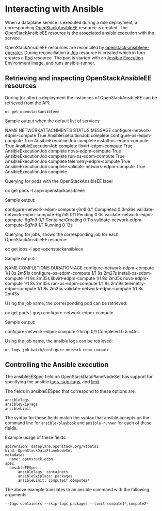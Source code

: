 # Interacting with Ansible

When a dataplane service is executed during a role deployment, a corresponding
[OpenStackAnsibleEE](https://openstack-k8s-operators.github.io/openstack-ansibleee-operator/openstack_ansibleee/)
resource is created. The OpenStackAnsibleEE resource is the associated ansible
execution with the service.

OpenStackAnsibleEE resources are reconciled by
[openstack-ansibleee-operator](https://github.com/openstack-k8s-operators/openstack-ansibleee-operator).
During reconciliation a
[Job](https://kubernetes.io/docs/reference/kubernetes-api/workload-resources/job-v1/)
resource is created which in turn creates a
[Pod](https://kubernetes.io/docs/reference/kubernetes-api/workload-resources/pod-v1/) resource. The pod is started with an [Ansible Execution Environment](https://docs.ansible.com/automation-controller/latest/html/userguide/execution_environments.html) image, and runs [ansible-runner](https://ansible.readthedocs.io/projects/runner/en/stable/).

## Retrieving and inspecting OpenStackAnsibleEE resources

During (or after) a deployment the instances of OpenStackAnsibleEE can be
retrieved from the API.

    oc get openstackansibleee

Sample output when the default list of services:

 NAME                                                  NETWORKATTACHMENTS   STATUS   MESSAGE
 configure-network-edpm-compute                        True     AnsibleExecutionJob complete
 configure-os-edpm-compute                             True     AnsibleExecutionJob complete
 install-os-edpm-compute                               True     AnsibleExecutionJob complete
 libvirt-edpm-compute                                  True     AnsibleExecutionJob complete
 nova-edpm-compute                                     True     AnsibleExecutionJob complete
 run-os-edpm-compute                                   True     AnsibleExecutionJob complete
 telemetry-edpm-compute                                True     AnsibleExecutionJob complete
 validate-network-edpm-compute                         True     AnsibleExecutionJob complete

Querying for pods with the OpenStackAnsibleEE label

 oc get pods -l app=openstackansibleee

Sample output:

 configure-network-edpm-compute-j6r4l   0/1     Completed           0          3m36s
 validate-network-edpm-compute-6g7n9    0/1     Pending             0          0s
 validate-network-edpm-compute-6g7n9    0/1     ContainerCreating   0          11s
 validate-network-edpm-compute-6g7n9    1/1     Running             0          13s

Querying for jobs, shows the corresponding job for each OpenStackAnsibleEE resource:

 oc get jobs -l app=openstackansibleee

Sample output:

 NAME                                                  COMPLETIONS   DURATION   AGE
 configure-network-edpm-compute   1/1           8s         2m51s
 configure-os-edpm-compute        1/1           8s         2m27s
 install-os-edpm-compute          1/1           8s         2m35s
 libvirt-edpm-compute             1/1           8s         2m35s
 nova-edpm-compute                1/1           8s         2m35s
 run-os-edpm-compute              1/1           8s         2m19s
 telemetry-edpm-compute           1/1           8s         2m35s
 validate-network-edpm-compute    1/1           8s         2m43s

Using the job name, the corresponding pod can be retrieved:

 oc get pods | grep configure-network-edpm-compute

Sample output:

 configure-network-edpm-compute-2hshp   0/1     Completed            0                5m45s

Using the job name, the ansible logs can be retrieved:

    oc logs job.batch/configure-network-edpm-compute

## Controlling the Ansible execution

The ansibleEESpec field on OpenStackDataPlaneNodeSet has support for specifying the
ansible [tags, skip-tags](https://docs.ansible.com/ansible/latest/playbook_guide/playbooks_tags.html#selecting-or-skipping-tags-when-you-run-a-playbook),
and [limit](https://docs.ansible.com/ansible/latest/inventory_guide/intro_patterns.html#patterns-and-ad-hoc-commands)

The fields in ansibleEESpec that correspond to these options are:

    ansibleTags
    ansibleSkipTags
    ansibleLimit

The syntax for these fields match the syntax that ansible accepts on the
command line for `ansible-playbook` and `ansible-runner` for each of these
fields.

Example usage of these fields:

    apiVersion: dataplane.openstack.org/v1beta1
    kind: OpenStackDataPlaneNodeSet
    metadata:
      name: openstack-edpm
    spec:
      ansibleEESpec :
          ansibleTags: containers
          ansibleSkipTags: packages
          ansibleLimit: compute1*,compute2*

The above example translates to an ansible command with the following
arguments:

    --tags containers --skip-tags packages --limit compute1*,compute2*
